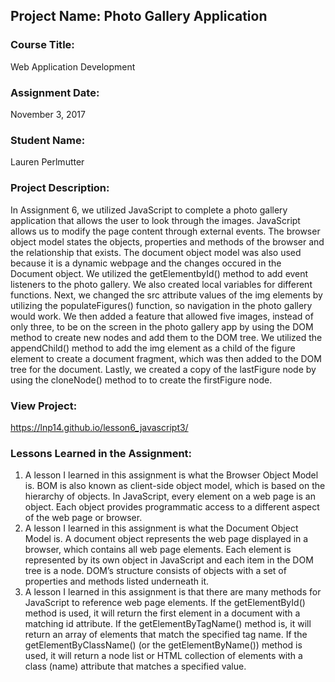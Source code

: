 ## Project Name:  Photo Gallery Application

### Course Title:
Web Application Development

### Assignment Date:  
November 3, 2017

### Student Name:  
Lauren Perlmutter

### Project Description:
In Assignment 6, we utilized JavaScript to complete a photo gallery application that allows the user to look through the images. JavaScript allows us to modify the page content through external events. The browser object model states the objects, properties and methods of the browser and the relationship that exists. The document object model was also used because it is a dynamic webpage and the changes occured in the Document object. We utilized the getElementbyId() method to add event listeners to the photo gallery. We also created local variables for different functions. Next, we changed the src attribute values of the img elements by utilizing the populateFigures() function, so navigation in the photo gallery would work. We then added a feature that allowed five images, instead of only three, to be on the screen in the photo gallery app by using the DOM method to create new nodes and add them to the DOM tree. We utilized the appendChild() method to add the img element as a child of the figure element to create a document fragment, which was then added to the DOM tree for the document. Lastly, we created a copy of the lastFigure node by using the cloneNode() method to to create the firstFigure node.

### View Project:
https://lnp14.github.io/lesson6_javascript3/

### Lessons Learned in the Assignment:
1. A lesson I learned in this assignment is what the Browser Object Model is. BOM is also known as client-side object model, which is based on the hierarchy of objects. In JavaScript, every element on a web page is an object. Each object provides programmatic access to a different aspect of the web page or browser.
2. A lesson I learned in this assignment is what the Document Object Model is. A document object represents the web page displayed in a browser, which contains all web page elements. Each element is represented by its own object in JavaScript and each item in the DOM tree is a node. DOM’s structure consists of objects with a set of properties and methods listed underneath it. 
3. A lesson I learned in this assignment is that there are many methods for JavaScript to reference web page elements. If the getElementById() method is used, it will return the first element in a document with a matching id  attribute. If the getElementByTagName() method is, it will return an array of elements that match the specified tag name. If the getElementByClassName() (or the getElementByName()) method is used, it will return a node list or HTML collection of elements with a class (name) attribute that matches a specified value. 
